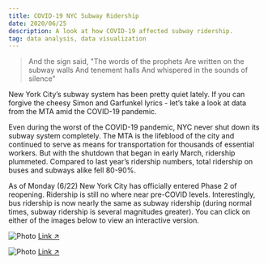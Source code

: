 ```yaml
---
title: COVID-19 NYC Subway Ridership
date: 2020/06/25
description: A look at how COVID-19 affected subway ridership.
tag: data analysis, data visualization
---
```


> And the sign said, "The words of the prophets
Are written on the subway walls
And tenement halls
And whispered in the sounds of silence"

New York City’s subway system has been pretty quiet lately. If you can forgive the cheesy Simon and Garfunkel lyrics - let’s take a look at data from the MTA amid the COVID-19 pandemic. 

Even during the worst of the COVID-19 pandemic, NYC never shut down its subway system completely. The MTA is the lifeblood of the city and continued to serve as means for transportation for thousands of essential workers. But with the shutdown that began in early March, ridership plummeted. Compared to last year’s ridership numbers, total ridership on buses and subways alike fell 80-90%. 

As of Monday (6/22) New York City has officially entered Phase 2 of reopening. Ridership is still no where near pre-COVID levels. Interestingly, bus ridership is now nearly the same as subway ridership (during normal times, subway ridership is several magnitudes greater). You can click on either of the images below to view an interactive version.

<Image
  src="/images/estimatedridership.png"
  alt="Photo"
  width={1125}
  height={750}
  priority
  className="next-image"
/>
[Link ↗ ](https://johncollier.github.io/Subway-COVID/)

<Image
  src="/images/turnstileusage.png"
  alt="Photo"
  width={1125}
  height={750}
  priority
  className="next-image"
/>
[Link ↗ ](https://johncollier.github.io/Subway-COVID/)
